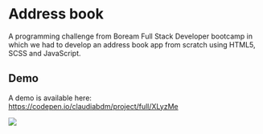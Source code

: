 # Address book

A programming challenge from Boream Full Stack Developer bootcamp in which we had to develop an address book app from scratch using HTML5, SCSS and JavaScript.

## Demo

A demo is available here: https://codepen.io/claudiabdm/project/full/XLyzMe

![](screens/1-detalle.png)

